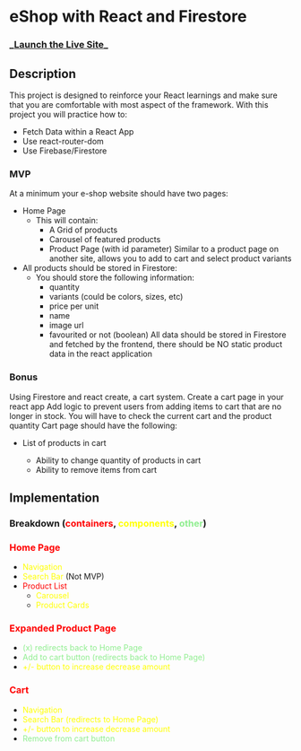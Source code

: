 # eShop with React and Firestore

### \_**[Launch the Live Site]()**\_

## Description

This project is designed to reinforce your React learnings and make sure that you are comfortable with most aspect of the framework.
With this project you will practice how to:

-   Fetch Data within a React App
-   Use react-router-dom
-   Use Firebase/Firestore

### MVP

At a minimum your e-shop website should have two pages:

-   Home Page
    -   This will contain:
        -   A Grid of products
        -   Carousel of featured products
        -   Product Page (with id parameter) Similar to a product page on another site, allows you to add to cart and select product variants
-   All products should be stored in Firestore:
    -   You should store the following information:
        -   quantity
        -   variants (could be colors, sizes, etc)
        -   price per unit
        -   name
        -   image url
        -   favourited or not (boolean)
            All data should be stored in Firestore and fetched by the frontend, there should be NO static product data in the react application

### Bonus

Using Firestore and react create, a cart system. Create a cart page in your react app Add logic to prevent users from adding items to cart that are no longer in stock. You will have to check the current cart and the product quantity Cart page should have the following:

-   List of products in cart

    -   Ability to change quantity of products in cart
    -   Ability to remove items from cart

## Implementation

<style>
  red {color: red}
  yellow {color: yellow}
  green {color: lightgreen}
</style>

### Breakdown (<red>containers</red>, <yellow>components</yellow>, <green>other</green>)

### <red>Home Page</red>

-   <yellow>Navigation</yellow>
-   <yellow>Search Bar</yellow> (Not MVP)
-   <red>Product List</red>
    -   <yellow>Carousel</yellow>
    -   <yellow>Product Cards</yellow>

### <red>Expanded Product Page</red>

-   <green>(x) redirects back to Home Page</green>
-   <green>Add to cart button (redirects back to Home Page)</green>
-   <yellow>+/- button to increase decrease amount</yellow>

### <red>Cart</red>

-   <yellow>Navigation</yellow>
-   <yellow>Search Bar (redirects to Home Page)</yellow>
-   <yellow>+/- button to increase decrease amount</yellow>
-   <green>Remove from cart button</green>
